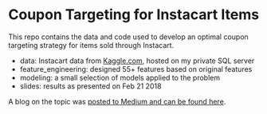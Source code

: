 # Coupon Targeting for Instacart Items

This repo contains the data and code used to develop an optimal coupon targeting strategy for items sold through Instacart.

- data: Instacart data from [Kaggle.com](https://www.kaggle.com/c/instacart-market-basket-analysis/data), hosted on my private SQL server
- feature_engineering: designed 55+ features based on original features
- modeling: a small selection of models applied to the problem
- slides: results as presented on Feb 21 2018

A blog on the topic was [posted to Medium and can be found here](https://medium.com/@charissarentier/optimal-coupon-targeting-for-grocery-items-an-instacart-case-study-128e8d169c7c).